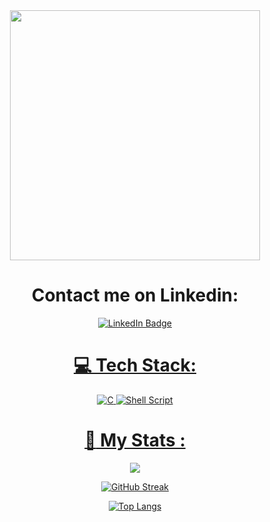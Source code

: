 <div align="center">

  <img src="https://avatars.githubusercontent.com/u/30567828?v=4" width="400"/>
  
# Contact me on Linkedin:

  <a href="https://www.linkedin.com/in/victor-zayas-salvarrey/">
    <img src="https://img.shields.io/badge/LinkedIn-blue?style=for-the-badge&logo=linkedin&logoColor=white" alt="LinkedIn Badge"/>

# 💻 Tech Stack:

![C](https://img.shields.io/badge/c-%2300599C.svg?style=for-the-badge&logo=c&logoColor=white) ![Shell Script](https://img.shields.io/badge/shell_script-%23121011.svg?style=for-the-badge&logo=gnu-bash&logoColor=white)
    
# :crab: My Stats :
  ![](https://github-readme-stats.vercel.app/api?username=andonimarz&theme=gotham&hide_border=false&include_all_commits=true&count_private=true)
  
  [![GitHub Streak](http://github-readme-streak-stats.herokuapp.com?user=victor-zayas&theme=tokyonight)](https://git.io/streak-stats)
  
  [![Top Langs](https://github-readme-stats.vercel.app/api/top-langs/?username=victor-zayas&layout=compact&theme=tokyonight)](https://github.com/anuraghazra/github-readme-stats)
  
  </div>

